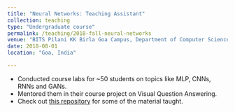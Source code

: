 ```yaml
---
title: "Neural Networks: Teaching Assistant"
collection: teaching
type: "Undergraduate course"
permalink: /teaching/2018-fall-neural-networks
venue: "BITS Pilani KK Birla Goa Campus, Department of Computer Science"
date: 2018-08-01
location: "Goa, India"

---
```


* Conducted course labs for ~50 students on topics like MLP, CNNs, RNNs and GANs.
* Mentored them in their course project on Visual Question Answering. 
* Check out <a href="https://github.com/sudeepkatakol/BITS-F312-Neural-Networks">this repository</a> for some of the material taught.
